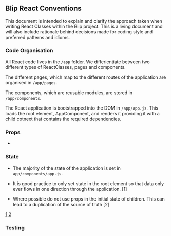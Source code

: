 ## Blip React Conventions

This document is intended to explain and clarify the approach taken when 
writing React Classes within the Blip project. This is a living document
and will also include rationale behind decisions made for coding style and
preferred patterns and idioms.


### Code Organisation

All React code lives in the `/app` folder. We differientiate between two 
different types of ReactClasses, pages and components. 

The different pages, which map to the different routes of the application
are organised in `/app/pages`.

The components, which are reusable modules, are stored in `/app/components`.

The React application is bootstrapped into the DOM in `/app/app.js`. 
This loads the root element, AppComponent, and renders it providing it with
a child cotnext that contains the required dependencies.


### Props

- 

### State

- The majority of the state of the application is set in `app/components/app.js`. 

- It is good practice to only set state in the root element so that data only ever flows in one direction through the application. [1]

- Where possible do not use props in the initial state of children. This can lead to 
a duplication of the source of truth [2]


[1](http://stackoverflow.com/questions/29796435/is-good-practice-to-pass-state-as-props-to-children)
[2](https://facebook.github.io/react/tips/props-in-getInitialState-as-anti-pattern.html)

### Testing


